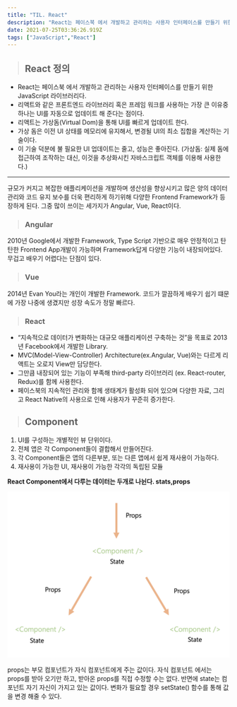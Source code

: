 ```yaml
---
title: "TIL. React"
description: "React는 페이스북 에서 개발하고 관리하는 사용자 인터페이스를 만들기 위한 JavaScript 라이브러리다.리액트와 같은 프론트엔드 라이브러리 혹은 프레임 워크를 사용하는 가장 큰 이유중 하나는 UI를 자동으로 업데이트 해 준다는 점이다.리액트는 가상돔(Virtual"
date: 2021-07-25T03:36:26.919Z
tags: ["JavaScript","React"]
---
```

>## React 정의

* React는 페이스북 에서 개발하고 관리하는 사용자 인터페이스를 만들기 위한 JavaScript 라이브러리다.
* 리액트와 같은 프론트엔드 라이브러리 혹은 프레임 워크를 사용하는 가장 큰 이유중 하나는 UI를 자동으로 업데이트 해 준다는 점이다.
* 리액트는 가상돔(Virtual Dom)을 통해 UI를 빠르게 업데이트 한다.
* 가상 돔은 이전 UI 상태를 메모리에 유지해서, 변경될 UI의 최소 집합을 계산하는 기술이다. 
* 이 기술 덕분에 불 필요한 UI 업데이트는 줄고, 성능은 좋아진다.
(가상돔: 실제 돔에 접근하여 조작하는 대신, 이것을 추상화시킨 자바스크립트 객체를 이용해 사용한다.)
<hr>
규모가 커지고 복잡한 애플리케이션을 개발하며 생산성을 향상시키고 많은 양의 데이터 관리와 코드 유지 보수를 더욱 편리하게 하기위해 다양한 Frontend Framework가 등장하게 된다.
그중 많이 쓰이는 세가지가 Angular, Vue, React이다.

>### Angular

2010년 Google에서 개발한 Framework, Type Script 기반으로 매우 안정적이고 탄탄한 Frontend App개발이 가능하며 Framework답게 다양한 기능이 내장되어있다. 무겁고 배우기 어렵다는 단점이 있다.

>### Vue

2014년 Evan You라는 개인이 개발한 Framework. 코드가 깔끔하게 배우기 쉽기 떄문에 가장 나중에 생겼지만 성장 속도가 정말 빠르다.

>### React

- “지속적으로 데이터가 변화하는 대규모 애플리케이션 구축하는 것”을 목표로 2013년 Facebook에서 개발한 Library. 
- MVC(Model-View-Controller) Architecture(ex.Angular, Vue)와는 다르게 리액트는 오로지 View만 담당한다. 
- 그만큼 내장되어 있는 기능이 부족해 third-party 라이브러리 (ex. React-router, Redux)를 함께 사용한다. 
- 페이스북의 지속적인 관리와 함께 생태계가 활성화 되어 있으며 다양한 자료, 그리고 React Native의 사용으로 인해 사용자가 꾸준히 증가한다.



>## Component

1. UI를 구성하는 개별적인 뷰 단위이다.
2. 전체 앱은 각 Component들이 결합해서 만들어진다.
3. 각 Component들은 앱의 다른부분, 또는 다른 앱에서 쉽게 재사용이 가능하다.
4. 재사용이 가능한 UI, 재사용이 가능한 각각의 독립된 모듈

**React Component에서 다루는 데이터는 두개로 나뉜다. stats,props**

![](/images/6c211028-d908-49f8-b045-60a7839aa918-image.png)

props는 부모 컴포넌트가 자식 컴포넌트에게 주는 값이다. 자식 컴포넌트 에서는 props를 받아 오기만 하고, 받아온 props를 직접 수정할 수는 없다.
반면에 state는 컴포넌트 자기 자신이 가지고 있는 값이다. 변화가 필요할 경우 setState() 함수를 통해 값을 변경 해줄 수 있다.
